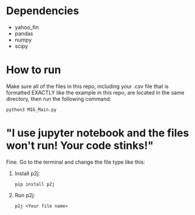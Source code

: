 # Dependencies
- yahoo_fin
- pandas
- numpy
- scipy

# How to run
Make sure all of the files in this repo, including your .csv file that is formatted EXACTLY like the 
example in this repo, are located in the same directory, then run the following command:
```
python3 MIG_Main.py
```

# "I use jupyter notebook and the files won't run! Your code stinks!"
Fine. Go to the terminal and change the file type like this:
1. Install p2j:
   ```
   pip install p2j
   ```
2. Run p2j:
   ```
   p2j <Your file name>
   ```
